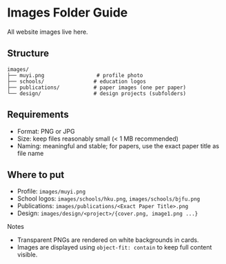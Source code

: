 # Images Folder Guide

All website images live here.

## Structure
```
images/
├── muyi.png                 # profile photo
├── schools/                # education logos
├── publications/           # paper images (one per paper)
└── design/                 # design projects (subfolders)
```

## Requirements
- Format: PNG or JPG
- Size: keep files reasonably small (< 1 MB recommended)
- Naming: meaningful and stable; for papers, use the exact paper title as file name

## Where to put
- Profile: `images/muyi.png`
- School logos: `images/schools/hku.png`, `images/schools/bjfu.png`
- Publications: `images/publications/<Exact Paper Title>.png`
- Design: `images/design/<project>/{cover.png, image1.png ...}`

Notes
- Transparent PNGs are rendered on white backgrounds in cards.
- Images are displayed using `object-fit: contain` to keep full content visible.

